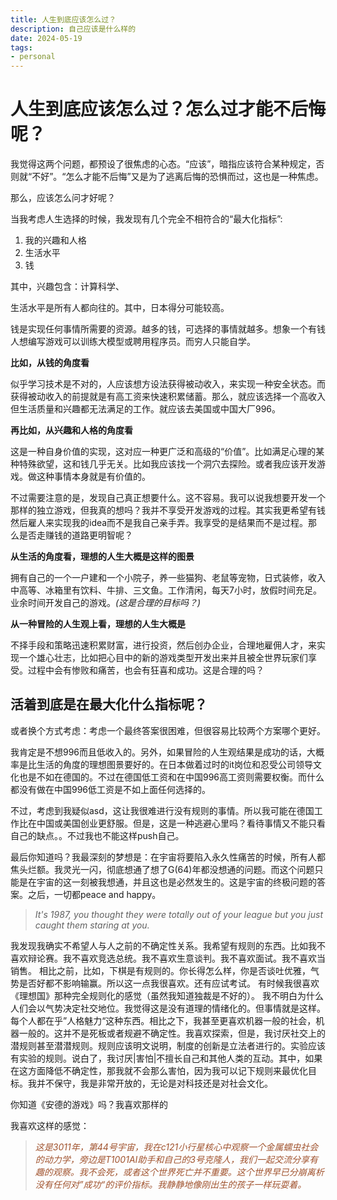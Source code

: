 ```yaml
---
title: 人生到底应该怎么过？
description: 自己应该是什么样的
date: 2024-05-19
tags: 
- personal
---
```

# 人生到底应该怎么过？怎么过才能不后悔呢？

我觉得这两个问题，都预设了很焦虑的心态。“应该”，暗指应该符合某种规定，否则就“不好”。“怎么才能不后悔”又是为了逃离后悔的恐惧而过，这也是一种焦虑。

那么，应该怎么问才好呢？

当我考虑人生选择的时候，我发现有几个完全不相符合的“最大化指标”:
1. 我的兴趣和人格
2. 生活水平
3. 钱

其中，兴趣包含：计算科学、

生活水平是所有人都向往的。其中，日本得分可能较高。

钱是实现任何事情所需要的资源。越多的钱，可选择的事情就越多。想象一个有钱人想编写游戏可以训练大模型或聘用程序员。而穷人只能自学。

**比如，从钱的角度看**

似乎学习技术是不对的，人应该想方设法获得被动收入，来实现一种安全状态。而获得被动收入的前提就是有高工资来快速积累储蓄。那么，就应该选择一个高收入但生活质量和兴趣都无法满足的工作。就应该去美国或中国大厂996。

**再比如，从兴趣和人格的角度看**

这是一种自身价值的实现，这对应一种更广泛和高级的“价值”。比如满足心理的某种特殊欲望，这和钱几乎无关。比如我应该找一个洞穴去探险。或者我应该开发游戏。做这种事情本身就是有价值的。

不过需要注意的是，发现自己真正想要什么。这不容易。我可以说我想要开发一个那样的独立游戏，但我真的想吗？我并不享受开发游戏的过程。其实我更希望有钱然后雇人来实现我的idea而不是我自己亲手弄。我享受的是结果而不是过程。那么是否走赚钱的道路更明智呢？

**从生活的角度看，理想的人生大概是这样的图景**

拥有自己的一个一户建和一个小院子，养一些猫狗、老鼠等宠物，日式装修，收入中高等、冰箱里有饮料、牛排、三文鱼。工作清闲，每天7小时，放假时间充足。业余时间开发自己的游戏。*(这是合理的目标吗？)*

**从一种冒险的人生观上看，理想的人生大概是**

不择手段和策略迅速积累财富，进行投资，然后创办企业，合理地雇佣人才，来实现一个雄心壮志，比如把心目中的新的游戏类型开发出来并且被全世界玩家们享受。过程中会有惨败和痛苦，也会有狂喜和成功。这是合理的吗？

## 活着到底是在最大化什么指标呢？

或者换个方式考虑：考虑一个最终答案很困难，但很容易比较两个方案哪个更好。

我肯定是不想996而且低收入的。另外，如果冒险的人生观结果是成功的话，大概率是比生活的角度的理想图景要好的。在日本做着过时的it岗位和忍受公司领导文化也是不如在德国的。不过在德国低工资和在中国996高工资则需要权衡。而什么都没有做在中国996低工资是不如上面任何选择的。

不过，考虑到我疑似asd，这让我很难进行没有规则的事情。所以我可能在德国工作比在中国或美国创业更舒服。但是，这是一种逃避心里吗？看待事情又不能只看自己的缺点。。不过我也不能这样push自己。
<style>
  .secret{
    color:black;
  }
</style>
最后你知道吗？我最深刻的梦想是：在宇宙将要陷入永久性痛苦的时候，所有人都焦头烂额。我灵光一闪，彻底想通了想了G(64)年都没想通的问题。而这个问题只能是在宇宙的这一刻被我想通，并且这也是必然发生的。这是宇宙的终极问题的答案。之后，一切都peace and happy。

> *It's 1987, you thought they were totally out of your league but you just caught them staring at you.*

我发现我确实不希望人与人之前的不确定性关系。我希望有规则的东西。比如我不喜欢辩论赛。我不喜欢竞选总统。我不喜欢生意谈判。我不喜欢面试。我不喜欢当销售。 相比之前，比如，下棋是有规则的。你长得怎么样，你是否谈吐优雅，气势是否好都不影响输赢。所以这一点我很喜欢。还有应试考试。 有时候我很喜欢《理想国》那种完全规则化的感觉（虽然我知道独裁是不好的）。 我不明白为什么人们会以气势决定社交地位。我觉得这是没有道理的情绪化的。但事情就是这样。每个人都在乎”人格魅力“这种东西。相比之下，我甚至更喜欢机器一般的社会，机器一般的。这并不是死板或者规避不确定性。我喜欢探索，但是，我讨厌社交上的潜规则甚至潜潜规则。规则应该明文说明，制度的创新是立法者进行的。实验应该有实验的规则。说白了，我讨厌|害怕|不擅长自己和其他人类的互动。其中，如果在这方面降低不确定性，那我就不会那么害怕，因为我可以记下规则来最优化目标。我并不保守，我是非常开放的，无论是对科技还是对社会文化。

你知道《安德的游戏》吗？我喜欢那样的

我喜欢这样的感觉：

> <span style="color:sienna">*这是3011年，第44号宇宙，我在c121小行星核心中观察一个金属蠕虫社会的动力学，旁边是T1001AI助手和自己的3号克隆人，我们一起交流分享有趣的观察。我不会死，或者这个世界死亡并不重要。这个世界早已分崩离析没有任何对”成功“的评价指标。我静静地像刚出生的孩子一样玩耍着。*</style>

